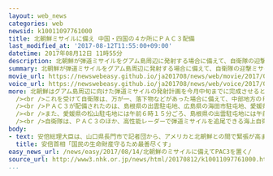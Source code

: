```yaml
---
layout: web_news
categories: web
newsid: k10011097761000
title: 北朝鮮ミサイルに備え 中国・四国の４か所にＰＡＣ３配備
last_modified_at: '2017-08-12T11:55:00+09:00'
datetime: 2017年08月12日 11時55分
description: 北朝鮮が弾道ミサイルをグアム島周辺に発射する場合に備えて、自衛隊の迎撃ミサイルＰＡＣ３の部隊が、上空を通過すると予告された県など中国・四国地方の４か所に配備されました。自衛隊は２４時間態勢で警戒と監視を続けることにしています。
summary: 北朝鮮が弾道ミサイルをグアム島周辺に発射する場合に備えて、自衛隊の迎撃ミサイルＰＡＣ３の部隊が、上空を通過すると予告された県など中国・四国地方の４か所に配備されました。自衛隊は２４時間態勢で警戒と監視を続けることにしています。
movie_url: https://newswebeasy.github.io/ja201708/news/web/movie/2017/08/14/k10011097761000.mp4
voice_url: https://newswebeasy.github.io/ja201708/news/web/voice/2017/08/14/k10011097761000.mp3
more: 北朝鮮はグアム島周辺に向けた弾道ミサイルの発射計画を今月中旬までに完成させると発表し、島根県、広島県、高知県の上空を通過すると具体的な飛行ルートを予告しました。<br
  /><br />これを受けて自衛隊は、万が一、落下物などがあった場合に備えて、中部地方のＰＡＣ３の部隊を飛行コースと予告された県など中国・四国地方の４か所に配備することになり、１２日未明から午後にかけて各地に部隊が到着しました。<br
  /><br />ＰＡＣ３が配備されたのは、島根県の出雲駐屯地、広島県の海田市駐屯地、愛媛県の松山駐屯地、それに高知県の高知駐屯地です。<br /><br />このうち、高知県の高知駐屯地には、午前５時２０分ごろ発射機を搭載した車両が到着し、その後発射機の角度を調整するとともに弾道ミサイルを追尾するレーダーなどを組み立てる様子が確認されました。<br
  /><br />また、愛媛県の松山駐屯地には午前６時１５分ごろ、島根県の出雲駐屯地には午前９時半すぎ、広島県の海田市駐屯地には午後１時４５分ごろ、発射機を搭載した車両がそれぞれ到着し、その後、速やかに態勢を整えていました。<br
  /><br />自衛隊は、ＰＡＣ３のほか、高性能レーダーで弾道ミサイルを追尾できる海上自衛隊のイージス艦を日本海に配置していて、２４時間態勢で北朝鮮の動向について警戒と監視を続けることにしています。
body:
- text: 安倍総理大臣は、山口県長門市で記者団から、アメリカと北朝鮮との間で緊張が高まっていることへの対応を問われたのに対し、「国民の生命と財産を守るために最善を尽くしたい」と述べました。
  title: 安倍首相「国民の生命財産守るため最善尽くす」
easy_news_url: /news/easy/2017/08/14/北朝鮮のミサイルに備えてPAC3を置く/
source_url: http://www3.nhk.or.jp/news/html/20170812/k10011097761000.html
...
```

